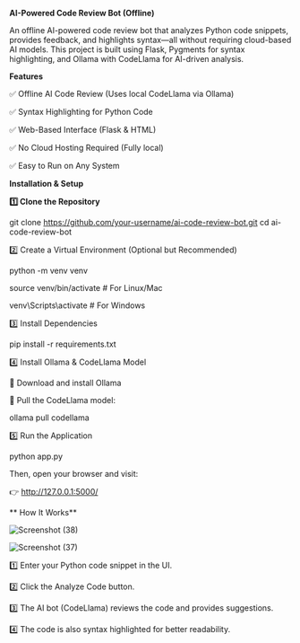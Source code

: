 **AI-Powered Code Review Bot (Offline)**




An offline AI-powered code review bot that analyzes Python code snippets, provides feedback, and highlights syntax—all without requiring cloud-based AI models. This project is built using Flask, Pygments for syntax highlighting, and Ollama with CodeLlama for AI-driven analysis.


**Features**


✅ Offline AI Code Review (Uses local CodeLlama via Ollama)

✅ Syntax Highlighting for Python Code

✅ Web-Based Interface (Flask & HTML)

✅ No Cloud Hosting Required (Fully local)

✅ Easy to Run on Any System



**Installation & Setup**


**1️⃣ Clone the Repository**


git clone https://github.com/your-username/ai-code-review-bot.git
cd ai-code-review-bot


2️⃣ Create a Virtual Environment (Optional but Recommended)



python -m venv venv


source venv/bin/activate  # For Linux/Mac


venv\Scripts\activate     # For Windows


3️⃣ Install Dependencies


pip install -r requirements.txt


4️⃣ Install Ollama & CodeLlama Model


🔹 Download and install Ollama


🔹 Pull the CodeLlama model:



ollama pull codellama


5️⃣ Run the Application


python app.py

Then, open your browser and visit:

👉 http://127.0.0.1:5000/




** How It Works**

![Screenshot (38)](https://github.com/user-attachments/assets/b434c204-ee9c-42d3-91fe-63add4ef8a3c)








![Screenshot (37)](https://github.com/user-attachments/assets/5ed9de92-0761-4024-8498-89a21287b3c8)











1️⃣ Enter your Python code snippet in the UI.



2️⃣ Click the Analyze Code button.



3️⃣ The AI bot (CodeLlama) reviews the code and provides suggestions.



4️⃣ The code is also syntax highlighted for better readability.
















